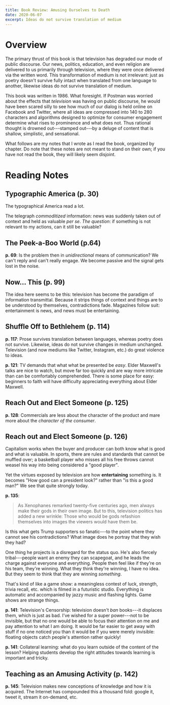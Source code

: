 ```yaml
---
title: Book Review: Amusing Ourselves to Death
date: 2020-06-07
excerpt: Ideas do not survive translation of medium
---
```


# Overview

The primary thrust of this book is that television has degraded our mode
of public discourse. Our news, politics, education, and even religion
are delivered to us primarily through television, where they were once
delivered via the written word. This transformation of medium is not
irrelevant: just as poetry doesn't survive fully intact when translated
from one language to another, likewise ideas do not survive translation
of medium.

This book was written in 1986. What foresight. If Postman was worried
about the effects that *television* was having on public discourse, he
would have been scared silly to see how much of our dialog is held
online on Facebook and Twitter, where all ideas are compressed into 140
to 280 characters and algorithms designed to optimize for consumer
engagement determine what rises to prominence and what does not. Thus
rational thought is drowned out---stamped out---by a deluge of content
that is shallow, simplistic, and sensational.

What follows are my notes that I wrote as I read the book, organized by
chapter. Do note that these notes are not meant to stand on their own;
if you have not read the book, they will likely seem disjoint.

# Reading Notes

## Typographic America (p. 30)

The typographical America read a lot.

The telegraph *commoditized* information: news was suddenly taken out of
context and held as valuable *per se*. *The question*: if something is
not relevant to my actions, can it still be valuable?

## The Peek-a-Boo World (p.64)

**p. 69**: Is the problem then in *unidirectional* means of
communication? We can't reply and can't really engage. We become passive
and the signal gets lost in the noise.

## Now... This (p. 99)

The idea here seems to be this: television has become the paradigm of
information transmittal. Because it strips things of context and things
are to be understood by themselves, contradictions fade. Magazines
follow suit: entertainment is news, and news must be entertaining.

## Shuffle Off to Bethlehem (p. 114)

**p. 117**: Prose survives translation between languages, whereas poetry
does not survive. Likewise, ideas do not survive changes in medium
unchanged. Television (and now mediums like Twitter, Instagram, etc.) do
great violence to ideas.

**p. 121**: TV demands that what what be presented be *easy*. Elder
Maxwell's talks are nice to watch, but move far too quickly and are way
more intricate than can be comfortably comprehended. There is some place
for easy: beginners to faith will have difficulty appreciating
everything about Elder Maxwell.

## Reach Out and Elect Someone (p. 125)

**p. 128**: Commercials are less about the character of the product and
mare more about the *character of the consumer*.

## Reach out and Elect Someone (p. 126)

Capitalism works when the buyer and producer can both know what is good
and what is valuable. In sports, there are rules and standards that
cannot be muffled over; a basketball player who misses all his free
throws cannot weasel his way into being considered a "good player".

Yet the virtues exposed by television are how **entertaining** something
is. It becomes "How good can a president look?" rather than "is this a
good man?" We see that quite strongly today.

**p. 135**:

> As Xenophanes remarked twenty-five centuries ago, men always make
> their gods in their own image. But to this, television politics has
> added a new wrinkle: Those who would be gods refashion themselves into
> images the viewers would have them be.

Is this what gets Trump supporters so fanatic---to the point where they
cannot see his contradictions? What image does he portray that they wish
they had?

One thing he projects is a disregard for the status quo. He's also
fiercely tribal---people want an enemy they can scapegoat, and he leads
the charge against everyone and everything. People then feel like if
they're on his team, they're winning. What they think they're
winning, I have no idea. But they seem to think that they are winning
*something*.

That's kind of like a game show: a meaningless contest of luck,
strength, trivia recall, etc. which is filmed in a futuristic studio.
Everything is automatic and accompanied by jazzy music and flashing
lights. Game shows are strange things.

**p. 141**: Television's Censorship: television doesn't *ban*
books---it displaces them, which is just as bad. I've wished for a
super power---not to be invisible, but that no one would be able to
focus their attention on me and pay attention to what I am doing. It
would be far easier to get away with stuff if no one noticed you than it
would be if you were merely invisible: floating objects catch people's
attention rather quickly!

**p. 141**: Collateral learning: what do you learn outside of the
content of the lesson? Helping students develop the right attitudes
towards learning is important and tricky.

## Teaching as an Amusing Activity (p. 142)

**p. 145**: Television makes new conceptions of knowledge and how it is
acquired. The Internet has compounded this a thousand fold: google it,
tweet it, stream it on-demand, etc.
